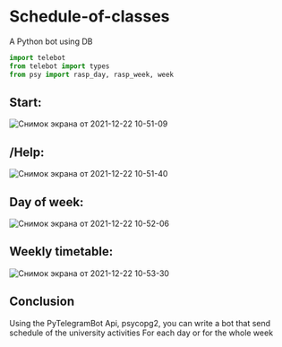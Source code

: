 # Schedule-of-classes
A Python bot using DB
```python
import telebot
from telebot import types
from psy import rasp_day, rasp_week, week
```
## Start:
![Снимок экрана от 2021-12-22 10-51-09](https://user-images.githubusercontent.com/92020672/147056135-8cb421f5-47a9-40eb-bb76-4f482848e75f.png)
## /Help:
![Снимок экрана от 2021-12-22 10-51-40](https://user-images.githubusercontent.com/92020672/147056160-7e31ff5f-ac5c-4449-af16-5d5e8ae398bb.png)
## Day of week:
![Снимок экрана от 2021-12-22 10-52-06](https://user-images.githubusercontent.com/92020672/147056189-4bec8035-cb62-44aa-ac39-2fd108351dc4.png)
## Weekly timetable:
![Снимок экрана от 2021-12-22 10-53-30](https://user-images.githubusercontent.com/92020672/147056219-4d81b72a-231c-430e-b8a4-5f8791cdfe09.png)

## Conclusion 

Using the PyTelegramBot Api, psycopg2, you can write a bot that send schedule of the university activities For each day or for the whole week
